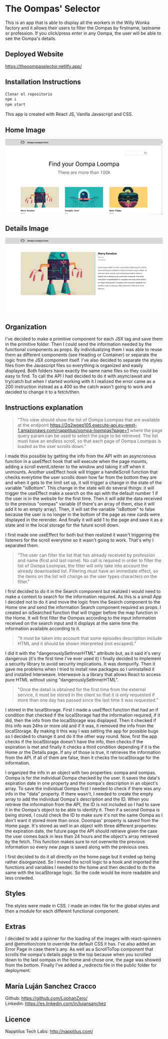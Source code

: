 # The Oompas' Selector

This is an app that is able to display all the workers in the Willy Wonka factory and it allows their users to filter the Oompas by firstname, lastname or profession. If you click/press enter in any Oompa, the user will be able to see the Oompa's details.

## Deployed Website

https://theoompaselector.netlify.app/

## Installation Instructions

```bash
Clonar el repositorio
npm i
npm start
```

This app is created with React JS, Vanilla Javascript and CSS.

## Home Image

![Home Image](/src/imgs/Home.png)

## Details Image

![Home Image](/src/imgs/Details.png)

## Organization

I've decided to make a primitive component for each JSX tag and save them in the primitive folder. Then I could send the information needed by the functional components as props. By individualizing them I was able to reuse them as different components (see Heading or Container) or separate the logic from the JSX component itself.
I've also decided to separate the styles files from the Javascript files so everything is organized and easily displayed. Both folders have exactly the same name files so they could be easy to find.
To call the API I had decided to do it with async/await and try/catch but when I started working with it I realized the error came as a 200 instruction instead as a 400 so the catch wasn't going to work and decided to change it to a fetch/then.

## Instructions explanation

> "This view should show the list of Oompa Loompas that are available at the endpoint https://2q2woep105.execute-api.eu-west-1.amazonaws.com/napptilus/oompa-loompas?page=1 where the page query param can be used to select the page to be retrieved. The list must have an endless scroll, so that each page of Oompa Loompas is loaded as the user scrolls down."

I made this possible by getting the info from the API with an asyncronous function in a useEffect hook that will execute when the page mounts, adding a scroll eventListener to the window and taking it off when it unmounts. Another useEffect hook will trigger a handleScroll function that checks everytime the user scrolls down how far from the bottom they are and when it gets to the limit set up, it will trigger a change in the state of the variable "isBottom". This change in the state will do several things: it will trigger the useEffect make a search on the api with the default number 1 if the user is in the website for the first time. Then it will add the data received to the previous "oompas" variable (if there's an array of them, else it will add it to an empty array). Then, it will set the variable "isBottom" to false because the user is no longer in the bottom of the page as new cards were displayed in the rerender. And finally it will add 1 to the page and save it as a state and in the local storage for the future scroll down.

I first made one useEffect for both but then realized it wasn't triggering the listeners for the scroll everytime so it wasn't going to work. That's why I separated them.

> "The user can filter the list that has already received by profession and name (first and last name). No call is required in order to filter the list of Oompa Loompas, the filter will only take into account the already downloaded list. Filtering must have an immediate effect, so the items on the list will change as the user types characters on the filter."

I first decided to do it in the Search component but realized I would need to make a context to search for the information required. As this is a small App I decided not to do it and move the logic from the Search component to the Home one and send the information Search component required as props.
I created an isSearched function that will trigger before the map function in the Home. It will first filter the Oompas according to the input information received on the search input and it displays at the same time the information available according to it.

> "It must be taken into account that some episodes description include HTML and it should be shown interpreted (not escaped)."

I did it with the "dangerouslySetInnerHTML" attribute but, as it said it's very dangerous (it's the first time I've ever used it) I finally decided to implement a security library to avoid security implications. It was dompurify. Then it gave me problems when I tried to install new packages so I uninstalled it and installed Interweave. Interweave is a library that allows React to access pure HTML without using "dangerouslySetInnerHTML".

> "Once the detail is obtained for the first time from the external service, it must be stored in the client so that it is only requested if more than one day has passed since the last time it was requested."

I stored in the localStorage. First I made a useEffect function that had an if condition that checked if the localStorage had the information required, if it did, then the info from the localStorage was displayed. Then it checked if this info was 24hs or more old and if it was, it removed the info from the localStorage.
By making it this way I was setting the app for possible bugs so I decided to change it and do it the other way round. Now, first the app checks if the localStorage doesn't have the info, then checks if the expiration is met and finally it checks a third condition depending if it is the Home or the Details page. If any of those is true, it retrieves the information from the API. If all of them are false, then it checks the localStorage for the information.

I organized the info in an object with two properties: oompa and oompas. Oompa is for the individual Oompa checked by the user. It saves the data's expiration date in one property and the oompa's description in an object's array. To save the individual Oompa first I needed to check if there was any info in the "data" property. If there wasn't, I needed to create the empty array to add the individual Oompa's description and the ID. When you retrieve the information from the API, the ID is not included so I had to save it in the Oompa's object to be able to identify it. Then if a second Oompa is being stored, I could check the ID to make sure it's not the same Oompa as I don't want it stored more than once.
Ooompas' property is saved from the Home page. It's stored as well in an object with three different properties: the expiration date, the future page the API should retrieve given the case the user comes back in less than 24 hours and the object's array retrieved by the fetch. This function makes sure to not overwrite the previous information so every new page is saved along with the previous ones.

I first decided to do it all directly on the home page but it ended up being rather disorganized. So I moved the scroll logic to a hook and imported the functions and variables I needed to the home and then decided to do the same with the localStorage logic. So the code would be more readable and less crowded.

## Styles

The styles were made in CSS. I made an index file for the global styles and then a module for each different functional component.

## Extras

I decided to add a spinner for the loading of the images with react-spinners and @emotion/core to override the default CSS it has. I've also added an Error Page in case there's any. As well as a ScrollToTop component that scrolls the oompa's details page to the top because when you scrolled down to the last oompas in the home and chose one, the page was showed from the bottom.
Finally I've added a \_redirects file in the public folder for deployment.

## María Luján Sanchez Cracco

Github: https://github.com/LoohanZero/ <br />
Linkedin: https://es.linkedin.com/in/lujansanchez

## Licence

Napptilus Tech Labs: http://napptilus.com/
